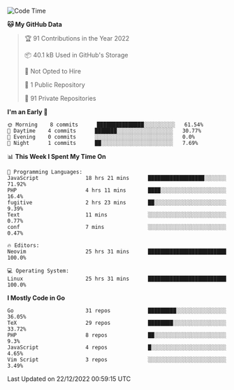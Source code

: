
<!--START_SECTION:waka-->
![Code Time](http://img.shields.io/badge/Code%20Time-3%2C027%20hrs%2015%20mins-blue)

**🐱 My GitHub Data** 

> 🏆 91 Contributions in the Year 2022
 > 
> 📦 40.1 kB Used in GitHub's Storage 
 > 
> 🚫 Not Opted to Hire
 > 
> 📜 1 Public Repository 
 > 
> 🔑 91 Private Repositories  
 > 
**I'm an Early 🐤** 

```text
🌞 Morning    8 commits      ███████████████░░░░░░░░░░   61.54% 
🌆 Daytime    4 commits      ███████░░░░░░░░░░░░░░░░░░   30.77% 
🌃 Evening    0 commits      ░░░░░░░░░░░░░░░░░░░░░░░░░   0.0% 
🌙 Night      1 commits      ██░░░░░░░░░░░░░░░░░░░░░░░   7.69%

```


📊 **This Week I Spent My Time On** 

```text
💬 Programming Languages: 
JavaScript               18 hrs 21 mins      ██████████████████░░░░░░░   71.92% 
PHP                      4 hrs 11 mins       ████░░░░░░░░░░░░░░░░░░░░░   16.4% 
fugitive                 2 hrs 23 mins       ██░░░░░░░░░░░░░░░░░░░░░░░   9.39% 
Text                     11 mins             ░░░░░░░░░░░░░░░░░░░░░░░░░   0.77% 
conf                     7 mins              ░░░░░░░░░░░░░░░░░░░░░░░░░   0.47%

🔥 Editors: 
Neovim                   25 hrs 31 mins      █████████████████████████   100.0%

💻 Operating System: 
Linux                    25 hrs 31 mins      █████████████████████████   100.0%

```

**I Mostly Code in Go** 

```text
Go                       31 repos            █████████░░░░░░░░░░░░░░░░   36.05% 
TeX                      29 repos            ████████░░░░░░░░░░░░░░░░░   33.72% 
PHP                      8 repos             ██░░░░░░░░░░░░░░░░░░░░░░░   9.3% 
JavaScript               4 repos             █░░░░░░░░░░░░░░░░░░░░░░░░   4.65% 
Vim Script               3 repos             ░░░░░░░░░░░░░░░░░░░░░░░░░   3.49%

```



 Last Updated on 22/12/2022 00:59:15 UTC
<!--END_SECTION:waka-->

